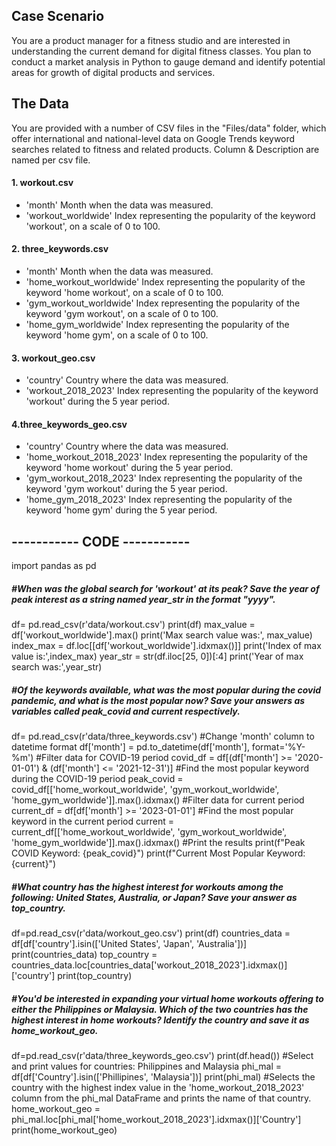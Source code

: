 ## Case Scenario
You are a product manager for a fitness studio and are interested in understanding the current demand for digital fitness classes. You plan to conduct a market analysis in Python to gauge demand and identify potential areas for growth of digital products and services.

## The Data
You are provided with a number of CSV files in the "Files/data" folder, which offer international and national-level data on Google Trends keyword searches related to fitness and related products. Column & Description are named per csv file.

#### 1. workout.csv
- 'month'	Month when the data was measured.
- 'workout_worldwide'	Index representing the popularity of the keyword 'workout', on a scale of 0 to 100.
  
#### 2. three_keywords.csv
- 'month'	Month when the data was measured.
- 'home_workout_worldwide'	Index representing the popularity of the keyword 'home workout', on a scale of 0 to 100.
- 'gym_workout_worldwide'	Index representing the popularity of the keyword 'gym workout', on a scale of 0 to 100.
- 'home_gym_worldwide'	Index representing the popularity of the keyword 'home gym', on a scale of 0 to 100.

#### 3. workout_geo.csv
- 'country'	Country where the data was measured.
- 'workout_2018_2023'	Index representing the popularity of the keyword 'workout' during the 5 year period.

#### 4.three_keywords_geo.csv
- 'country'	Country where the data was measured.
- 'home_workout_2018_2023'	Index representing the popularity of the keyword 'home workout' during the 5 year period.
- 'gym_workout_2018_2023'	Index representing the popularity of the keyword 'gym workout' during the 5 year period.
- 'home_gym_2018_2023'	Index representing the popularity of the keyword 'home gym' during the 5 year period.

## ----------- CODE -----------
import pandas as pd
##### #When was the global search for 'workout' at its peak? Save the year of peak interest as a string named year_str in the format "yyyy".
df= pd.read_csv(r'data/workout.csv')
print(df)
max_value = df['workout_worldwide'].max()
print('Max search value was:', max_value)
index_max = df.loc[[df['workout_worldwide'].idxmax()]]
print('Index of max value is:',index_max)
year_str = str(df.iloc[25, 0])[:4]
print('Year of max search was:',year_str)

##### #Of the keywords available, what was the most popular during the covid pandemic, and what is the most popular now? Save your answers as variables called peak_covid and current respectively.
df= pd.read_csv(r'data/three_keywords.csv')
#Change 'month' column to datetime format
df['month'] = pd.to_datetime(df['month'], format='%Y-%m')
#Filter data for COVID-19 period
covid_df = df[(df['month'] >= '2020-01-01') & (df['month'] <= '2021-12-31')]
#Find the most popular keyword during the COVID-19 period
peak_covid = covid_df[['home_workout_worldwide', 'gym_workout_worldwide', 'home_gym_worldwide']].max().idxmax()
#Filter data for current period 
current_df = df[df['month'] >= '2023-01-01']
#Find the most popular keyword in the current period
current = current_df[['home_workout_worldwide', 'gym_workout_worldwide', 'home_gym_worldwide']].max().idxmax()
#Print the results
print(f"Peak COVID Keyword: {peak_covid}")
print(f"Current Most Popular Keyword: {current}")

##### #What country has the highest interest for workouts among the following: United States, Australia, or Japan? Save your answer as top_country.
df=pd.read_csv(r'data/workout_geo.csv')
print(df)
countries_data = df[df['country'].isin(['United States', 'Japan', 'Australia'])]
print(countries_data)
top_country = countries_data.loc[countries_data['workout_2018_2023'].idxmax()]['country']
print(top_country)

##### #You'd be interested in expanding your virtual home workouts offering to either the Philippines or Malaysia. Which of the two countries has the highest interest in home workouts? Identify the country and save it as home_workout_geo.

df=pd.read_csv(r'data/three_keywords_geo.csv')
print(df.head())
#Select and print values for countries: Philippines and Malaysia
phi_mal = df[df['Country'].isin(['Phillipines', 'Malaysia'])]
print(phi_mal)
#Selects the country with the highest index value in the 'home_workout_2018_2023' column from the phi_mal DataFrame and prints the name of that country.
home_workout_geo = phi_mal.loc[phi_mal['home_workout_2018_2023'].idxmax()]['Country']
print(home_workout_geo)

